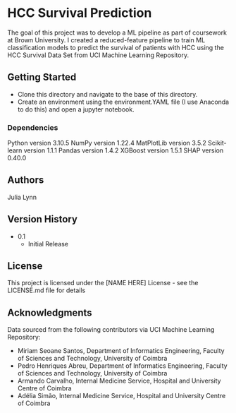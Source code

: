 # HCC Survival Prediction

The goal of this project was to develop a ML pipeline as part of coursework at Brown University. I created a reduced-feature pipeline to train ML classification models to predict the survival of patients with HCC using the HCC Survival Data Set from UCI Machine Learning Repository.

## Getting Started

* Clone this directory and navigate to the base of this directory. 
* Create an environment using the environment.YAML file (I use Anaconda to do this) and open a jupyter notebook.

### Dependencies

Python version 3.10.5
NumPy version 1.22.4
MatPlotLib version 3.5.2
Scikit-learn version 1.1.1
Pandas version 1.4.2
XGBoost version 1.5.1
SHAP version 0.40.0


## Authors

Julia Lynn

## Version History

* 0.1
    * Initial Release

## License

This project is licensed under the [NAME HERE] License - see the LICENSE.md file for details

## Acknowledgments

Data sourced from the following contributors via UCI Machine Learning Repository:
  * Miriam Seoane Santos, Department of Informatics Engineering, Faculty of Sciences and Technology, University of Coimbra
  * Pedro Henriques Abreu, Department of Informatics Engineering, Faculty of Sciences and Technology, University of Coimbra
  * Armando Carvalho, Internal Medicine Service, Hospital and University Centre of Coimbra
  * Adélia Simão, Internal Medicine Service, Hospital and University Centre of Coimbra

